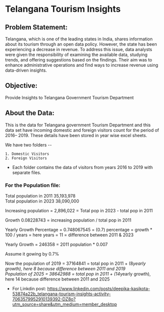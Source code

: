 # Telangana Tourism Insights

## Problem Statement:

Telangana, which is one of the leading states in India, shares information about its tourism through an open data policy. However, the state has been experiencing a decrease in revenue. To address this issue, data analysts were given the responsibility of examining the available data, studying trends, and offering suggestions based on the findings. Their aim was to enhance administrative operations and find ways to increase revenue using data-driven insights.


## Objective:

Provide Insights to Telangana Government Tourism Department

## About the Data:

This is the data for Telangana government Tourism Department and this data set have incoming    domestic and foreign visitors count for the period of 2016– 2019. These details have been stored in year wise excel sheets.

We have two folders --

	1. Domestic Visitors 
	2. Foreign Visitors

-    Each folder contains the data of visitors from years 2016 to 2019 with separate files.


### For the Population file:

Total population in 2011	35,193,978	  			
Total population in 2023	38,090,000				
					
Increasing population = 2,896,022 = Total pop in 2023 - total pop in 2011			
					
Growth	0.08228743 = increasing population / total pop in 2011			
					
Yearly Growth Percentage = 0.748067545 = (0.7) percentage =  growth * 100 / years  = here years = 11 = difference between 2011 & 2023
			
Yearly Growth = 246358	  =  2011 population * 0.007			
					
Assume it gowing by 0.7%
					
Now the population of 2019 = 37164841 = total pop in 2011 + (8*yearly growth), here 8 because difference between 2011 and 2019			
Population of 2025 = 38642988 = total pop in 2011 + (14*yearly growth), here 14 because difference between 2011 and 2025

- For Linkdin post: https://www.linkedin.com/posts/deepika-kasikota-53874a22b_telangana-tourism-insights-activity-7063579952910139392-DZ8o?utm_source=share&utm_medium=member_desktop
